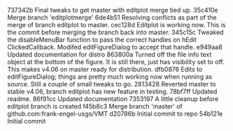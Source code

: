 737342b Final tweaks to get master with editplot merge tied up.
35c410e Merge branch 'editplotmerge'
6de4b51 Resolving conflicts as part of the merge of branch editplot to master.
cec128d Editplot is working now. This is the commit before merging the branch back into master.
345c15c Tweaked the disableMenuBar function to pass the correct handles on hEdit ClickedCallback. Modifed editFigureDialog to accept that handle.
e949aa8 Updated documentation for distro
863800a Turned off the file info text object at the bottom of the figure. It is still there, just has visibility set to off. This makes v4.06 on master ready for distribution.
dfb0876 Edits to editFigureDialog; things are pretty much working now when running as source. Still a couple of small tweaks to go.
2813428 Reverted master to stable v4.06, branch editplot has new feature in testing.
78bf7ff Updated readme.
86f91cc Updated documentation
7353197 A little cleanup before editplot branch is created
f45b8c3 Merge branch 'master' of github.com:frank-engel-usgs/VMT
d20786b Initial commit to repo
54b121e Initial commit
